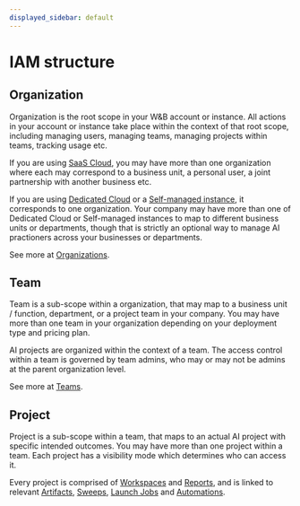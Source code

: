 ```yaml
---
displayed_sidebar: default
---
```


# IAM structure

## Organization

Organization is the root scope in your W&B account or instance. All actions in your account or instance take place within the context of that root scope, including managing users, managing teams, managing projects within teams, tracking usage etc.

If you are using [SaaS Cloud](../hosting-options/saas_cloud.md), you may have more than one organization where each may correspond to a business unit, a personal user, a joint partnership with another business etc.

If you are using [Dedicated Cloud](../hosting-options/dedicated_cloud.md) or a [Self-managed instance](../hosting-options/self-managed.md), it corresponds to one organization. Your company may have more than one of Dedicated Cloud or Self-managed instances to map to different business units or departments, though that is strictly an optional way to manage AI practioners across your businesses or departments.

See more at [Organizations](../../app/features/organizations.md).

## Team

Team is a sub-scope within a organization, that may map to a business unit / function, department, or a project team in your company. You may have more than one team in your organization depending on your deployment type and pricing plan.

AI projects are organized within the context of a team. The access control within a team is governed by team admins, who may or may not be admins at the parent organization level.

See more at [Teams](../../app/features/teams.md).

## Project

Project is a sub-scope within a team, that maps to an actual AI project with specific intended outcomes. You may have more than one project within a team. Each project has a visibility mode which determines who can access it.

Every project is comprised of [Workspaces](../../app/pages/workspaces.md) and [Reports](../../reports/intro.md), and is linked to relevant [Artifacts](../../artifacts/intro.md), [Sweeps](../../sweeps/intro.md), [Launch Jobs](../../launch/intro.md) and [Automations](../../artifacts/project-scoped-automations.md).